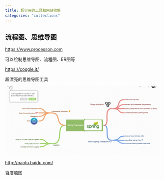 ```yaml
---
title: 超实用的工具和网站收集
categories: "collections"
---
```


## 流程图、思维导图 ##

https://www.processon.com

可以绘制思维导图、流程图、ER图等

https://coggle.it/

超漂亮的思维导图工具

![](tool-collections/coggle.png)

http://naotu.baidu.com/

百度脑图




